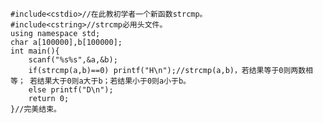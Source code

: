 	#include<cstdio>//在此教初学者一个新函数strcmp。 
	#include<cstring>//strcmp必用头文件。 
	using namespace std;
	char a[100000],b[100000];
	int main(){
		scanf("%s%s",&a,&b);
		if(strcmp(a,b)==0) printf("H\n");//strcmp(a,b)，若结果等于0则两数相等； 若结果大于0则a大于b；若结果小于0则a小于b。 
		else printf("D\n");
		return 0;
	}//完美结束。 